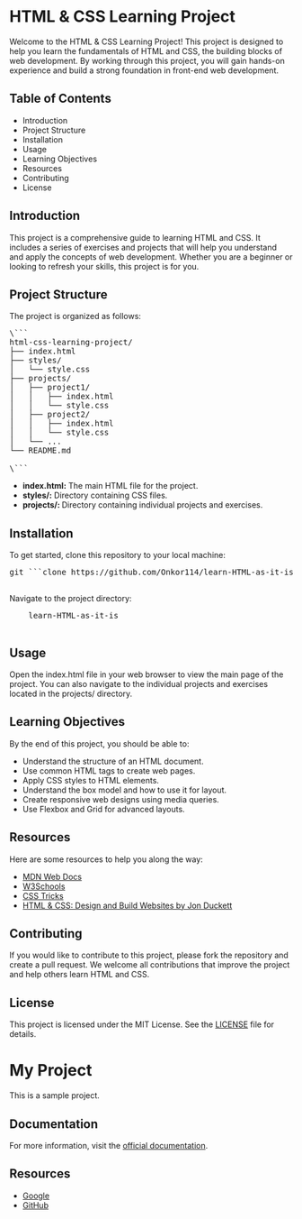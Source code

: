 # HTML & CSS Learning Project

Welcome to the HTML & CSS Learning Project! This project is designed to help you learn the fundamentals of HTML and CSS, the building blocks of web development. 
  By working through this project, you will gain hands-on experience and build a strong foundation in front-end web development.
## Table of Contents

  - Introduction
  - Project Structure
  - Installation
  - Usage
  - Learning Objectives
  - Resources
  - Contributing
  - License


## Introduction
This project is a comprehensive guide to learning HTML and CSS. It includes a series of exercises and projects that will help you understand and apply the concepts of web development. Whether you are a beginner or looking to refresh your skills, this project is for you.
## Project Structure
The project is organized as follows:
<pre>
\```
html-css-learning-project/
├── index.html
├── styles/
│   └── style.css
├── projects/
│   ├── project1/
│   │   ├── index.html
│   │   └── style.css
│   ├── project2/
│   │   ├── index.html
│   │   └── style.css
│   └── ...
└── README.md

\```
</pre>


  - <b>index.html:</b> The main HTML file for the project.
  - <b>styles/:</b> Directory containing CSS files.
  -  <b>projects/: </b> Directory containing individual projects and exercises.


## Installation
To get started, clone this repository to your local machine:

<pre>
git ```clone https://github.com/Onkor114/learn-HTML-as-it-is.git
  </pre>

  Navigate to the project directory:

  <pre>
    learn-HTML-as-it-is
  </pre>
## Usage
Open the index.html file in your web browser to view the main page of the project. You can also navigate to the individual projects and exercises located in the projects/ directory.

## Learning Objectives
By the end of this project, you should be able to:

  - Understand the structure of an HTML document.
  - Use common HTML tags to create web pages.
  - Apply CSS styles to HTML elements.
  - Understand the box model and how to use it for layout.
  - Create responsive web designs using media queries.
  - Use Flexbox and Grid for advanced layouts.


## Resources
Here are some resources to help you along the way:


  - [MDN Web Docs](https://developer.mozilla.org/en-US/docs/Web)
  - [W3Schools](https://www.w3schools.com/)
  - [CSS Tricks](https://css-tricks.com/)
  - [HTML & CSS: Design and Build Websites by Jon Duckett](https://www.amazon.com/HTML-CSS-Design-Build-Websites/dp/1118008189)


## Contributing
If you would like to contribute to this project, please fork the repository and create a pull request. We welcome all contributions that improve the project and help others learn HTML and CSS.

## License
This project is licensed under the MIT License. See the [LICENSE](https://example.com/docs) file for details.


# My Project

This is a sample project.

## Documentation

For more information, visit the [official documentation](https://example.com/docs).

## Resources

- [Google](https://www.google.com)
- [GitHub](https://www.github.com "GitHub Homepage")
